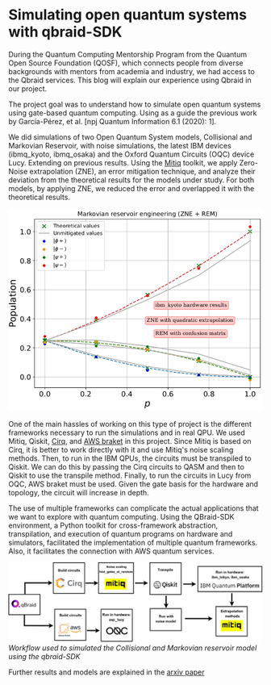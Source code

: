 # Simulating open quantum systems with qbraid-SDK

During the Quantum Computing Mentorship Program from the Quantum Open Source Foundation (QOSF), which connects people
from diverse backgrounds with mentors from academia and industry, we had access to the Qbraid services. This blog will 
explain our experience using Qbraid in our project.

The project goal was to understand how to simulate open quantum systems using gate-based quantum computing. Using as a guide the previous 
work by García-Pérez, et al. [npj Quantum Information 6.1 (2020): 1].

We did simulations of two Open Quantum System models, Collisional and Markovian Reservoir, with noise simulations, 
the latest IBM devices (ibmq_kyoto, ibmq_osaka) and the Oxford Quantum Circuits (OQC) device Lucy. Extending on previous results. Using the [Mitiq](https://mitiq.readthedocs.io/en/stable/)
toolkit, we apply Zero-Noise extrapolation (ZNE), an error mitigation technique, and analyze their deviation from the theoretical 
results for the models under study. For both models, by applying ZNE, we reduced the error and overlapped it with the theoretical results. 

![Image](mre_1.png)

One of the main hassles of working on this type of project is the different frameworks necessary to run the simulations 
and in real QPU. We used Mitiq, Qiskit, [Cirq](https://github.com/quantumlib/Cirq), and [AWS braket](https://github.com/amazon-braket/amazon-braket-sdk-python) in this project. Since Mitiq is based on Cirq, it is better 
to work directly with it and use Mitiq's noise scaling methods. Then, to run in the IBM QPUs, the circuits must be 
transpiled to Qiskit. We can do this by passing the Cirq circuits to QASM and then to Qiskit to use the transpile method.
Finally, to run the circuits in Lucy from OQC, AWS braket must be used. Given the gate basis for the hardware and topology, 
the circuit will increase in depth.

The use of multiple frameworks can complicate the actual applications that we want to explore with quantum computing. 
Using the QBraid-SDK environment, a Python toolkit for cross-framework abstraction, transpilation, and execution of
quantum programs on hardware and simulators, facilitated the implementation of multiple quantum frameworks. Also,
it facilitates the connection with AWS quantum services.

![Image](open_systes.png)
*Workflow used to simulated the Collisional and Markovian reservoir model using the qbraid-SDK*

Further results and models are explained in the [arxiv paper](https://arxiv.org/abs/2401.06535)